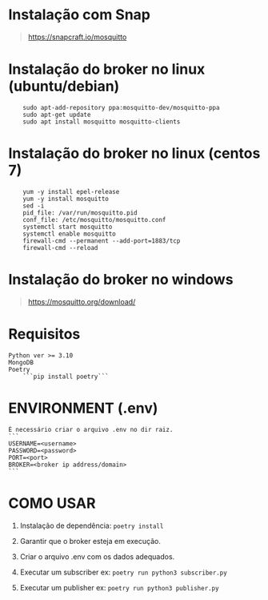# Instalação com Snap

> https://snapcraft.io/mosquitto

# Instalação do broker no linux (ubuntu/debian)

```
    sudo apt-add-repository ppa:mosquitto-dev/mosquitto-ppa
    sudo apt-get update
    sudo apt install mosquitto mosquitto-clients
```

# Instalação do broker no linux (centos 7)

```
    yum -y install epel-release
    yum -y install mosquitto
    sed -i
    pid_file: /var/run/mosquitto.pid
    conf_file: /etc/mosquitto/mosquitto.conf
    systemctl start mosquitto
    systemctl enable mosquitto
    firewall-cmd --permanent --add-port=1883/tcp
    firewall-cmd --reload
```

# Instalação do broker no windows

> https://mosquitto.org/download/

# Requisitos

    Python ver >= 3.10
    MongoDB
    Poetry
        ```pip install poetry```

# ENVIRONMENT (.env)

    É necessário criar o arquivo .env no dir raiz.
    ```
    USERNAME=<username>
    PASSWORD=<password>
    PORT=<port>
    BROKER=<broker ip address/domain>
    ```

# COMO USAR

1. Instalação de dependência:
   `poetry install`

2. Garantir que o broker esteja em execução.
3. Criar o arquivo .env com os dados adequados.
4. Executar um subscriber
   ex: `poetry run python3 subscriber.py`
5. Executar um publisher
   ex: `poetry run python3 publisher.py`
